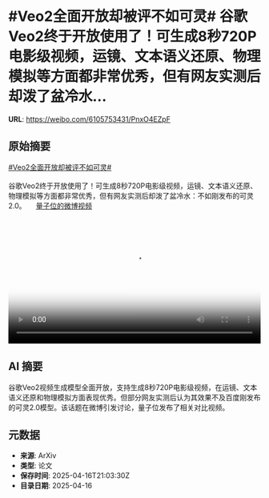 # #Veo2全面开放却被评不如可灵# 谷歌Veo2终于开放使用了！可生成8秒720P电影级视频，运镜、文本语义还原、物理模拟等方面都非常优秀，但有网友实测后却泼了盆冷水...

**URL**: https://weibo.com/6105753431/PnxO4EZpF

## 原始摘要

<a href="https://m.weibo.cn/search?containerid=231522type%3D1%26t%3D10%26q%3D%23Veo2%E5%85%A8%E9%9D%A2%E5%BC%80%E6%94%BE%E5%8D%B4%E8%A2%AB%E8%AF%84%E4%B8%8D%E5%A6%82%E5%8F%AF%E7%81%B5%23&amp;extparam=%23Veo2%E5%85%A8%E9%9D%A2%E5%BC%80%E6%94%BE%E5%8D%B4%E8%A2%AB%E8%AF%84%E4%B8%8D%E5%A6%82%E5%8F%AF%E7%81%B5%23" data-hide=""><span class="surl-text">#Veo2全面开放却被评不如可灵#</span></a> <br><br>谷歌Veo2终于开放使用了！可生成8秒720P电影级视频，运镜、文本语义还原、物理模拟等方面都非常优秀，但有网友实测后却泼了盆冷水：不如刚发布的可灵2.0。 <a href="https://video.weibo.com/show?fid=1034:5156113247830092" data-hide=""><span class="url-icon"><img style="width: 1rem;height: 1rem" src="https://h5.sinaimg.cn/upload/2015/09/25/3/timeline_card_small_video_default.png" referrerpolicy="no-referrer"></span><span class="surl-text">量子位的微博视频</span></a> <br clear="both"><div style="clear: both"></div><video controls="controls" poster="https://tvax4.sinaimg.cn/orj480/006Fd7o3ly1i0isk8toruj30u01hcdid.jpg" style="width: 100%"><source src="https://f.video.weibocdn.com/o0/339G5YqHlx08nwihB6aQ01041200jWVX0E010.mp4?label=mp4_720p&amp;template=720x1280.24.0&amp;ori=0&amp;ps=1CwnkDw1GXwCQx&amp;Expires=1744840989&amp;ssig=c%2BcPT7%2Bpas&amp;KID=unistore,video"><source src="https://f.video.weibocdn.com/o0/barV5zCAlx08nwih4Ghq01041200clGW0E010.mp4?label=mp4_hd&amp;template=540x960.24.0&amp;ori=0&amp;ps=1CwnkDw1GXwCQx&amp;Expires=1744840989&amp;ssig=IeIbI93GZz&amp;KID=unistore,video"><source src="https://f.video.weibocdn.com/o0/i3RbAk81lx08nwigRNXO010412006PTc0E010.mp4?label=mp4_ld&amp;template=360x640.24.0&amp;ori=0&amp;ps=1CwnkDw1GXwCQx&amp;Expires=1744840989&amp;ssig=pFIv2krrDD&amp;KID=unistore,video"><p>视频无法显示，请前往<a href="https://video.weibo.com/show?fid=1034%3A5156113247830092" target="_blank" rel="noopener noreferrer">微博视频</a>观看。</p></video>

## AI 摘要

谷歌Veo2视频生成模型全面开放，支持生成8秒720P电影级视频，在运镜、文本语义还原和物理模拟方面表现优秀。但部分网友实测后认为其效果不及百度刚发布的可灵2.0模型。该话题在微博引发讨论，量子位发布了相关对比视频。

## 元数据

- **来源**: ArXiv
- **类型**: 论文
- **保存时间**: 2025-04-16T21:03:30Z
- **目录日期**: 2025-04-16
